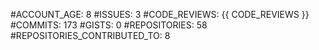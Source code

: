 
#ACCOUNT_AGE: 8
#ISSUES: 3
#CODE_REVIEWS: {{ CODE_REVIEWS }}
#COMMITS: 173
#GISTS: 0
#REPOSITORIES: 58
#REPOSITORIES_CONTRIBUTED_TO: 8
